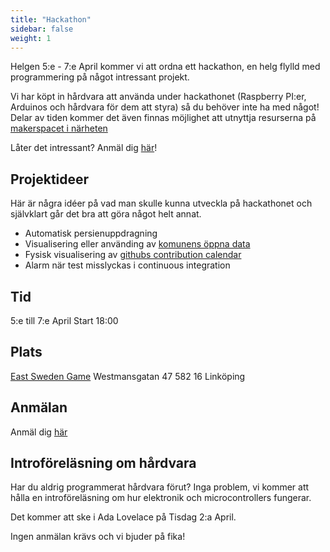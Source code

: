 ```yaml
---
title: "Hackathon"
sidebar: false
weight: 1
---
```


Helgen 5:e - 7:e April kommer vi att ordna ett hackathon, en helg flylld med
programmering på något intressant projekt.

Vi har köpt in hårdvara att använda under hackathonet (Raspberry PI:er,
Arduinos och hårdvara för dem att styra) så du behöver inte ha med något!
Delar av tiden kommer det även finnas möjlighet att utnyttja resurserna på
[makerspacet i närheten](https://www.makerslink.se/)

Låter det intressant? Anmäl dig [här](https://goo.gl/forms/pYG2HFZCPHMydVav1)!

## Projektideer

Här är några idéer på vad man skulle kunna utveckla på hackathonet och
självklart går det bra att göra något helt annat.

- Automatisk persienuppdragning
- Visualisering eller använding av [komunens öppna data](https://www.linkoping.se/open)
- Fysisk visualisering av [githubs contribution calendar](https://help.github.com/en/articles/viewing-contributions-on-your-profile#contributions-calendar)
- Alarm när test misslyckas i continuous integration


## Tid

5:e till 7:e April
Start 18:00

## Plats

[East Sweden Game](http://eastswedengame.se/)
Westmansgatan 47
582 16 Linköping

## Anmälan

Anmäl dig [här](https://goo.gl/forms/pYG2HFZCPHMydVav1)


## Introföreläsning om hårdvara

Har du aldrig programmerat hårdvara förut? Inga problem, vi kommer att hålla en
introföreläsning om hur elektronik och microcontrollers fungerar.

Det kommer att ske i Ada Lovelace på Tisdag 2:a April.

Ingen anmälan krävs och vi bjuder på fika!
